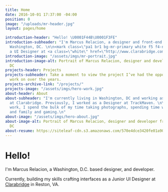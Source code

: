 ```yaml
---
title: Home
date: 2016-10-01 17:37:00 -04:00
position: 0
image: "/uploads/mr-header.jpg"
layout: pages/home

introduction-header: "Hello! \U0001F44B\U0001F3FE"
introduction-subheader: "I'm Marcus Relacion, a designer and front-end developer from
  Washington, DC. \n\n<mark class=\"pa1 br1 bg-mr-primary white f5 f4-ns\">Currently
  a UI Designer at <a class=\"white\" href=\"http://www.clarabridge.com\" target=\"_blank\">Clarabridge</a>.</mark>\n"
introduction-image: "/assets/imgs/mr-portrait.jpg"
introduction-image-alt: Portrait of Marcus Relacion, designer and developer from Washington,
  DC
projects-header: Projects
projects-subheader: Take a moment to view the project I’ve had the opportunity to
  work on over the years.
projects-archive-link: "/projects/"
projects-image: "/assets/imgs/hero-work.jpg"
about-header: About
about-subheader: "I'm currently living in Washington, DC and working as a UI Designer
  at Clarabridge. Previously, I worked as a Designer at TrackMaven. \n\nOutside of
  work, I spend the bulk of my time taking photographs, spending time with friends
  and family and gaming.\n"
about-image: "/assets/imgs/hero-about.jpg"
about-image-alt: Portrait of Marcus Relacion, designer and developer from Washington,
  DC
about-resume: https://siteleaf-cdn.s3.amazonaws.com/570e4dce3420fe01a900032f/assets/5717af4c3420fe073d000161.pdf?X-Amz-Expires=600&X-Amz-Date=20170731T021724Z&X-Amz-Algorithm=AWS4-HMAC-SHA256&X-Amz-Credential=AKIAI2QYAGBXKTUSU2MA/20170731/us-east-1/s3/aws4_request&X-Amz-SignedHeaders=host&X-Amz-Signature=efff05bff2a0202b501064d335ce9eac442ac427d3f26d6fdaeae53fa19c4059
---
```


# Hello!

I'm Marcus Relacion, a Washington, D.C. based designer, and developer. 

Currently, building my skills crafting interfaces as a Junior UI Designer at [Clarabridge](http://www.clarabridge.com/) in Reston, VA.